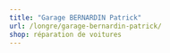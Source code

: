 ```yaml
---
title: "Garage BERNARDIN Patrick"
url: /longre/garage-bernardin-patrick/
shop: réparation de voitures
---
```

